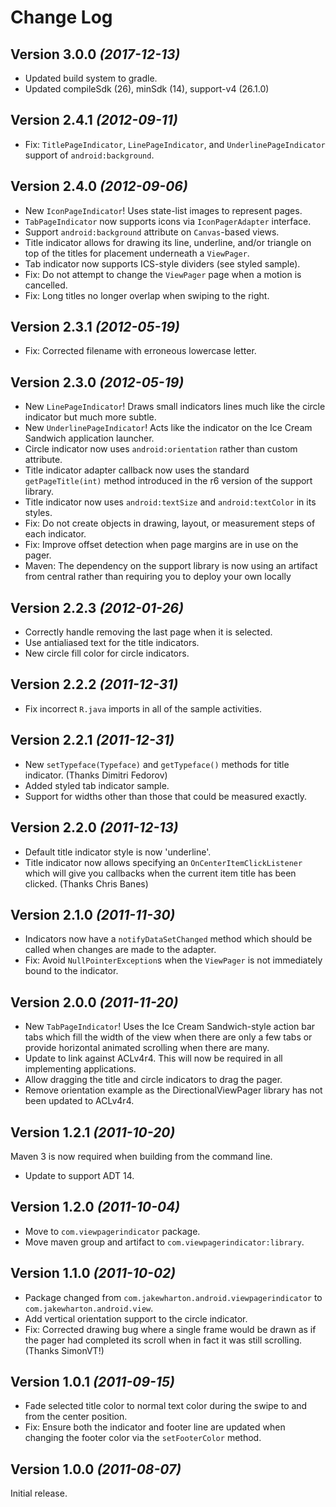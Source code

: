 Change Log
==========

Version 3.0.0 *(2017-12-13)*
----------------------------

 * Updated build system to gradle.
 * Updated compileSdk (26), minSdk (14), support-v4 (26.1.0)

Version 2.4.1 *(2012-09-11)*
----------------------------

 * Fix: `TitlePageIndicator`, `LinePageIndicator`, and `UnderlinePageIndicator`
   support of `android:background`.


Version 2.4.0 *(2012-09-06)*
----------------------------

 * New `IconPageIndicator`! Uses state-list images to represent pages.
 * `TabPageIndicator` now supports icons via `IconPagerAdapter` interface.
 * Support `android:background` attribute on `Canvas`-based views.
 * Title indicator allows for drawing its line, underline, and/or triangle on
   top of the titles for placement underneath a `ViewPager`.
 * Tab indicator now supports ICS-style dividers (see styled sample).
 * Fix: Do not attempt to change the `ViewPager` page when a motion is
   cancelled.
 * Fix: Long titles no longer overlap when swiping to the right.


Version 2.3.1 *(2012-05-19)*
----------------------------

 * Fix: Corrected filename with erroneous lowercase letter.


Version 2.3.0 *(2012-05-19)*
----------------------------

 * New `LinePageIndicator`! Draws small indicators lines much like the circle
   indicator but much more subtle.
 * New `UnderlinePageIndicator`! Acts like the indicator on the Ice Cream
   Sandwich application launcher.
 * Circle indicator now uses `android:orientation` rather than custom attribute.
 * Title indicator adapter callback now uses the standard `getPageTitle(int)`
   method introduced in the r6 version of the support library.
 * Title indicator now uses `android:textSize` and `android:textColor` in its
   styles.
 * Fix: Do not create objects in drawing, layout, or measurement steps of each
   indicator.
 * Fix: Improve offset detection when page margins are in use on the pager.
 * Maven: The dependency on the support library is now using an artifact from
   central rather than requiring you to deploy your own locally


Version 2.2.3 *(2012-01-26)*
----------------------------

 * Correctly handle removing the last page when it is selected.
 * Use antialiased text for the title indicators.
 * New circle fill color for circle indicators.


Version 2.2.2 *(2011-12-31)*
----------------------------

 * Fix incorrect `R.java` imports in all of the sample activities.


Version 2.2.1 *(2011-12-31)*
----------------------------

 * New `setTypeface(Typeface)` and `getTypeface()` methods for title indicator.
   (Thanks Dimitri Fedorov)
 * Added styled tab indicator sample.
 * Support for widths other than those that could be measured exactly.


Version 2.2.0 *(2011-12-13)*
----------------------------

 * Default title indicator style is now 'underline'.
 * Title indicator now allows specifying an `OnCenterItemClickListener` which
   will give you callbacks when the current item title has been clicked.
   (Thanks Chris Banes)


Version 2.1.0 *(2011-11-30)*
----------------------------

 * Indicators now have a `notifyDataSetChanged` method which should be called
   when changes are made to the adapter.
 * Fix: Avoid `NullPointerException`s when the `ViewPager` is not immediately
   bound to the indicator.


Version 2.0.0 *(2011-11-20)*
----------------------------

 * New `TabPageIndicator`! Uses the Ice Cream Sandwich-style action bar tabs
   which fill the width of the view when there are only a few tabs or provide
   horizontal animated scrolling when there are many.
 * Update to link against ACLv4r4. This will now be required in all implementing
   applications.
 * Allow dragging the title and circle indicators to drag the pager.
 * Remove orientation example as the DirectionalViewPager library has not been
   updated to ACLv4r4.


Version 1.2.1 *(2011-10-20)*
----------------------------

Maven 3 is now required when building from the command line.

 * Update to support ADT 14.


Version 1.2.0 *(2011-10-04)*
----------------------------

 * Move to `com.viewpagerindicator` package.
 * Move maven group and artifact to `com.viewpagerindicator:library`.


Version 1.1.0 *(2011-10-02)*
----------------------------

 * Package changed from `com.jakewharton.android.viewpagerindicator` to
   `com.jakewharton.android.view`.
 * Add vertical orientation support to the circle indicator.
 * Fix: Corrected drawing bug where a single frame would be drawn as if the
   pager had completed its scroll when in fact it was still scrolling.
   (Thanks SimonVT!)


Version 1.0.1 *(2011-09-15)*
----------------------------

 * Fade selected title color to normal text color during the swipe to and from
   the center position.
 * Fix: Ensure both the indicator and footer line are updated when changing the
   footer color via the `setFooterColor` method.


Version 1.0.0 *(2011-08-07)*
----------------------------

Initial release.
